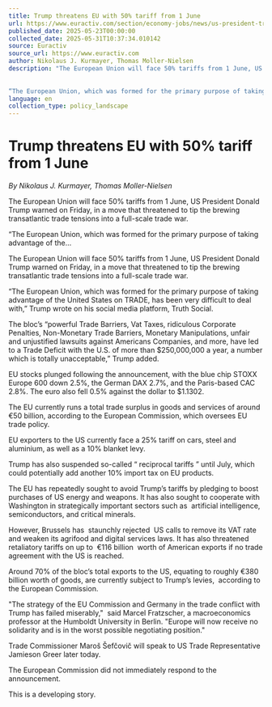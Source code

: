 ```yaml
---
title: Trump threatens EU with 50% tariff from 1 June
url: https://www.euractiv.com/section/economy-jobs/news/us-president-trump-threatens-50-tariff-on-eu/
published_date: 2025-05-23T00:00:00
collected_date: 2025-05-31T10:37:34.010142
source: Euractiv
source_url: https://www.euractiv.com
author: Nikolaus J. Kurmayer, Thomas Moller-Nielsen
description: "The European Union will face 50% tariffs from 1 June, US President Donald Trump warned on Friday, in a move that threatened to tip the brewing transatlantic trade tensions into a full-scale trade war. 
 
 
“The European Union, which was formed for the primary purpose of taking advantage of the..."
language: en
collection_type: policy_landscape
---
```


# Trump threatens EU with 50% tariff from 1 June

*By Nikolaus J. Kurmayer, Thomas Moller-Nielsen*

The European Union will face 50% tariffs from 1 June, US President Donald Trump warned on Friday, in a move that threatened to tip the brewing transatlantic trade tensions into a full-scale trade war. 
 
 
“The European Union, which was formed for the primary purpose of taking advantage of the...

The European Union will face 50% tariffs from 1 June, US President Donald Trump warned on Friday, in a move that threatened to tip the brewing transatlantic trade tensions into a full-scale trade war.

“The European Union, which was formed for the primary purpose of taking advantage of the United States on TRADE, has been very difficult to deal with,” Trump wrote on his social media platform, Truth Social.

The bloc’s “powerful Trade Barriers, Vat Taxes, ridiculous Corporate Penalties, Non-Monetary Trade Barriers, Monetary Manipulations, unfair and unjustified lawsuits against Americans Companies, and more, have led to a Trade Deficit with the U.S. of more than $250,000,000 a year, a number which is totally unacceptable,” Trump added.

EU stocks plunged following the announcement, with the blue chip STOXX Europe 600 down 2.5%, the German DAX 2.7%, and the Paris-based CAC 2.8%. The euro also fell 0.5% against the dollar to $1.1302.

The EU currently runs a total trade surplus in goods and services of around €50 billion, according to the European Commission, which oversees EU trade policy.

EU exporters to the US currently face a 25% tariff on cars, steel and aluminium, as well as a 10% blanket levy.

Trump has also suspended so-called “ reciprocal tariffs ” until July, which could potentially add another 10% import tax on EU products.

The EU has repeatedly sought to avoid Trump’s tariffs by pledging to boost purchases of US energy and weapons. It has also sought to cooperate with Washington in strategically important sectors such as  artificial intelligence, semiconductors, and critical minerals.

However, Brussels has  staunchly rejected  US calls to remove its VAT rate and weaken its agrifood and digital services laws. It has also threatened retaliatory tariffs on up to  €116 billion  worth of American exports if no trade agreement with the US is reached.

Around 70% of the bloc’s total exports to the US, equating to roughly €380 billion worth of goods, are currently subject to Trump’s levies,  according to the European Commission.

"The strategy of the EU Commission and Germany in the trade conflict with Trump has failed miserably,"  said Marcel Fratzscher, a macroeconomics professor at the Humboldt University in Berlin. "Europe will now receive no solidarity and is in the worst possible negotiating position."

Trade Commissioner Maroš Šefčovič will speak to US Trade Representative Jamieson Greer later today.

The European Commission did not immediately respond to the announcement.

This is a developing story.